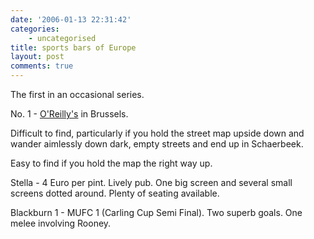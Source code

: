 ```yaml
---
date: '2006-01-13 22:31:42'
categories:
    - uncategorised
title: sports bars of Europe
layout: post
comments: true
---
```


The first in an occasional series.

No. 1 - [O'Reilly's](http://www.oreillys.com/brussels/index.htm) in
Brussels.

Difficult to find, particularly if you hold the street map upside down
and wander aimlessly down dark, empty streets and end up in Schaerbeek.

Easy to find if you hold the map the right way up.

Stella - 4 Euro per pint. Lively pub. One big screen and several small
screens dotted around. Plenty of seating available.

Blackburn 1 - MUFC 1 (Carling Cup Semi Final). Two superb goals. One
melee involving Rooney.
